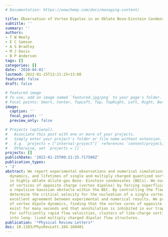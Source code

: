 ```yaml
---
# Documentation: https://wowchemy.com/docs/managing-content/

title: Observation of Vortex Dipoles in an Oblate Bose-Einstein Condensate
subtitle: ''
summary: ''
authors:
- T W Neely
- E C Samson
- A S Bradley
- M J Davis
- B P Anderson
tags: []
categories: []
date: '2010-04-01'
lastmod: 2022-01-25T13:21:25+13:00
featured: false
draft: false

# Featured image
# To use, add an image named `featured.jpg/png` to your page's folder.
# Focal points: Smart, Center, TopLeft, Top, TopRight, Left, Right, BottomLeft, Bottom, BottomRight.
image:
  caption: ''
  focal_point: ''
  preview_only: false

# Projects (optional).
#   Associate this post with one or more of your projects.
#   Simply enter your project's folder or file name without extension.
#   E.g. `projects = ["internal-project"]` references `content/project/deep-learning/index.md`.
#   Otherwise, set `projects = []`.
projects: []
publishDate: '2022-01-25T00:21:25.717508Z'
publication_types:
- '2'
abstract: We report experimental observations and numerical simulations of the formation,
  dynamics, and lifetimes of single and multiply charged quantized vortex dipoles
  in highly oblate dilute-gas Bose- Einstein condensates (BECs). We nucleate pairs
  of vortices of opposite charge (vortex dipoles) by forcing superfluid flow around
  a repulsive Gaussian obstacle within the BEC. By controlling the flow velocity we
  determine the critical velocity for the nucleation of a single vortex dipole, with
  excellent agreement between experimental and numerical results. We present measurements
  of vortex dipole dynamics, finding that the vortex cores of opposite charge can
  exist for many seconds and that annihilation is inhibited in our trap geometry.
  For sufficiently rapid flow velocities, clusters of like-charge vortices aggregate
  into long- lived multiply charged dipolar flow structures.
publication: '*Physical Review Letters*'
doi: 10.1103/PhysRevLett.104.160401
---
```

